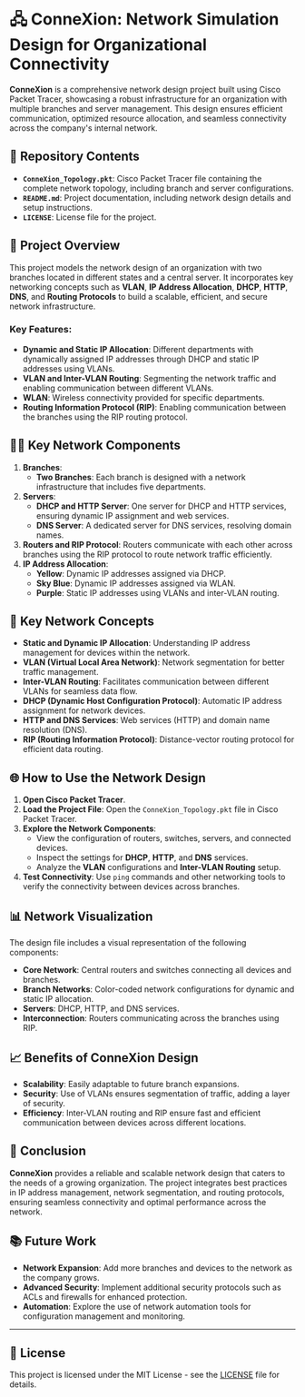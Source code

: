 # 🖧 **ConneXion: Network Simulation Design for Organizational Connectivity**

**ConneXion** is a comprehensive network design project built using Cisco Packet Tracer, showcasing a robust infrastructure for an organization with multiple branches and server management. This design ensures efficient communication, optimized resource allocation, and seamless connectivity across the company's internal network.

## 📂 **Repository Contents**
- **`ConneXion_Topology.pkt`**: Cisco Packet Tracer file containing the complete network topology, including branch and server configurations.
- **`README.md`**: Project documentation, including network design details and setup instructions.
- **`LICENSE`**: License file for the project.

## 📜 **Project Overview**
This project models the network design of an organization with two branches located in different states and a central server. It incorporates key networking concepts such as **VLAN**, **IP Address Allocation**, **DHCP**, **HTTP**, **DNS**, and **Routing Protocols** to build a scalable, efficient, and secure network infrastructure.

### Key Features:
- **Dynamic and Static IP Allocation**: Different departments with dynamically assigned IP addresses through DHCP and static IP addresses using VLANs.
- **VLAN and Inter-VLAN Routing**: Segmenting the network traffic and enabling communication between different VLANs.
- **WLAN**: Wireless connectivity provided for specific departments.
- **Routing Information Protocol (RIP)**: Enabling communication between the branches using the RIP routing protocol.

## 🧑‍💻 **Key Network Components**
1. **Branches**:
   - **Two Branches**: Each branch is designed with a network infrastructure that includes five departments.
2. **Servers**:
   - **DHCP and HTTP Server**: One server for DHCP and HTTP services, ensuring dynamic IP assignment and web services.
   - **DNS Server**: A dedicated server for DNS services, resolving domain names.
3. **Routers and RIP Protocol**: Routers communicate with each other across branches using the RIP protocol to route network traffic efficiently.
4. **IP Address Allocation**:
   - **Yellow**: Dynamic IP addresses assigned via DHCP.
   - **Sky Blue**: Dynamic IP addresses assigned via WLAN.
   - **Purple**: Static IP addresses using VLANs and inter-VLAN routing.

## 🔧 **Key Network Concepts**
- **Static and Dynamic IP Allocation**: Understanding IP address management for devices within the network.
- **VLAN (Virtual Local Area Network)**: Network segmentation for better traffic management.
- **Inter-VLAN Routing**: Facilitates communication between different VLANs for seamless data flow.
- **DHCP (Dynamic Host Configuration Protocol)**: Automatic IP address assignment for network devices.
- **HTTP and DNS Services**: Web services (HTTP) and domain name resolution (DNS).
- **RIP (Routing Information Protocol)**: Distance-vector routing protocol for efficient data routing.

## 🌐 **How to Use the Network Design**
1. **Open Cisco Packet Tracer**.
2. **Load the Project File**: Open the `ConneXion_Topology.pkt` file in Cisco Packet Tracer.
3. **Explore the Network Components**:
   - View the configuration of routers, switches, servers, and connected devices.
   - Inspect the settings for **DHCP**, **HTTP**, and **DNS** services.
   - Analyze the **VLAN** configurations and **Inter-VLAN Routing** setup.
4. **Test Connectivity**: Use `ping` commands and other networking tools to verify the connectivity between devices across branches.

## 📊 **Network Visualization**
The design file includes a visual representation of the following components:
- **Core Network**: Central routers and switches connecting all devices and branches.
- **Branch Networks**: Color-coded network configurations for dynamic and static IP allocation.
- **Servers**: DHCP, HTTP, and DNS services.
- **Interconnection**: Routers communicating across the branches using RIP.

## 📈 **Benefits of ConneXion Design**
- **Scalability**: Easily adaptable to future branch expansions.
- **Security**: Use of VLANs ensures segmentation of traffic, adding a layer of security.
- **Efficiency**: Inter-VLAN routing and RIP ensure fast and efficient communication between devices across different locations.

## 📝 **Conclusion**
**ConneXion** provides a reliable and scalable network design that caters to the needs of a growing organization. The project integrates best practices in IP address management, network segmentation, and routing protocols, ensuring seamless connectivity and optimal performance across the network.

## 📚 **Future Work**
- **Network Expansion**: Add more branches and devices to the network as the company grows.
- **Advanced Security**: Implement additional security protocols such as ACLs and firewalls for enhanced protection.
- **Automation**: Explore the use of network automation tools for configuration management and monitoring.

---

## 📄 **License**
This project is licensed under the MIT License - see the [LICENSE](LICENSE) file for details.

